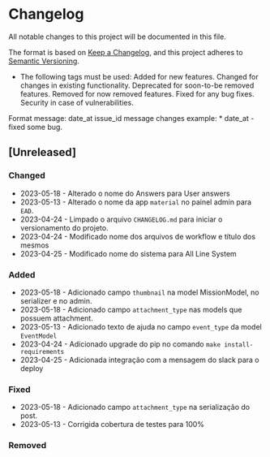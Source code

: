 # Changelog

All notable changes to this project will be documented in this file.

The format is based on [Keep a Changelog](https://keepachangelog.com/en/1.0.0/),
and this project adheres to [Semantic Versioning](https://semver.org/spec/v2.0.0.html).

* The following tags must be used:
    Added for new features.
    Changed for changes in existing functionality.
    Deprecated for soon-to-be removed features.
    Removed for now removed features.
    Fixed for any bug fixes.
    Security in case of vulnerabilities.

Format message: date_at issue_id message changes
example: * date_at - fixed some bug.

## [Unreleased]

### Changed

* 2023-05-18 - Alterado o nome do Answers para User answers
* 2023-05-13 - Alterado o nome da app `material` no painel admin para `EAD`.
* 2023-04-24 - Limpado o arquivo `CHANGELOG.md` para iniciar o versionamento do projeto.
* 2023-04-24 - Modificado nome dos arquivos de workflow e título dos mesmos
* 2023-04-25 - Modificado nome do sistema para All Line System

### Added

* 2023-05-18 - Adicionado campo `thumbnail` na model MissionModel,
no serializer e no admin.
* 2023-05-18 - Adicionado campo `attachment_type` nas models que possuem attachment.
* 2023-05-13 - Adicionado texto de ajuda no campo `event_type` da model `EventModel`
* 2023-04-24 - Adicionado upgrade do pip no comando `make install-requirements`
* 2023-04-25 - Adicionada integração com a mensagem do slack para o deploy

### Fixed

* 2023-05-18 - Adicionado campo `attachment_type` na serialização do post.
* 2023-05-13 - Corrigida cobertura de testes para 100%

### Removed
